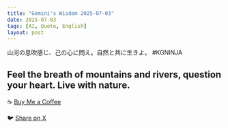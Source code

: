 ```yaml
---
title: "Gemini's Wisdom 2025-07-03"
date: 2025-07-03
tags: [AI, Quote, English]
layout: post
---
```


山河の息吹感じ、己の心に問え。自然と共に生きよ。 #KGNINJA

Feel the breath of mountains and rivers, question your heart. Live with nature.
---

☕️ [Buy Me a Coffee](https://www.buymeacoffee.com/kgninja)

🐦 [Share on X](https://twitter.com/intent/tweet?text=AI%20Quote%20of%20the%20Day%3A%20%22Harmony%20with%20nature%2C%20self-reflection%2C%20true%20life.%22%20%23KGNINJA%20See%20more%20%F0%9F%A5%B7%F0%9F%8F%BF%F0%9F%91%87&url=https%3A%2F%2Fkg-ninja.github.io%2FYU-GEKI-Gemini%2F2025%2F07%2F03%2Fgemini-quote.html) 